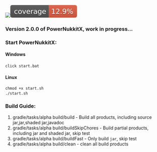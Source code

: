 [![](https://jitpack.io/v/PowerNukkitX/PowerNukkitX.svg)](https://jitpack.io/#PowerNukkitX/PowerNukkitX)![Coverage](.github/badges/jacoco.svg)
### Version 2.0.0 of PowerNukkitX, work in progress...

### Start PowerNukkitX:
#### Windows
`click start.bat`
#### Linux
```shell
chmod +x start.sh
./start.sh
```

### Build Guide:
1. gradle/tasks/alpha build/build - Build all products, including source jar,jar,shaded jar,javadoc
2. gradle/tasks/alpha build/buildSkipChores - Build partial products, including jar and shaded jar, skip test
3. gradle/tasks/alpha build/buildFast - Only build `jar`, skip test
4. gradle/tasks/alpha build/clean - clean all build products